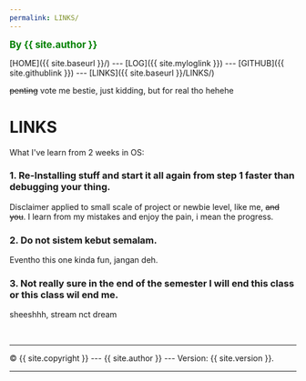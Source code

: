 ```yaml
---
permalink: LINKS/
---
```


<span style="color:green; font-weight:bold; font-size:larger;">By {{ site.author }}</span>

[HOME]({{ site.baseurl }}/) --- [LOG]({{ site.myloglink }}) --- [GITHUB]({{ site.githublink }}) --- [LINKS]({{ site.baseurl }}/LINKS/)

~~penting~~ vote me bestie, just kidding, but for real tho hehehe

# LINKS

What I've learn from 2 weeks in OS:
<br>

### 1. Re-Installing stuff and start it all again from step 1 faster than debugging your thing.
Disclaimer applied to small scale of project or newbie level, like me, ~~and you~~.
I learn from my mistakes and enjoy the pain, i mean the progress.

### 2. Do not sistem kebut semalam.
Eventho this one kinda fun, jangan deh.

### 3. Not really sure in the end of the semester I will end this class or this class wil end me.
sheeshhh, stream nct dream

<br>
<hr>
&copy; {{ site.copyright }} --- {{ site.author }} --- Version: {{ site.version }}.
<hr>
<br>
